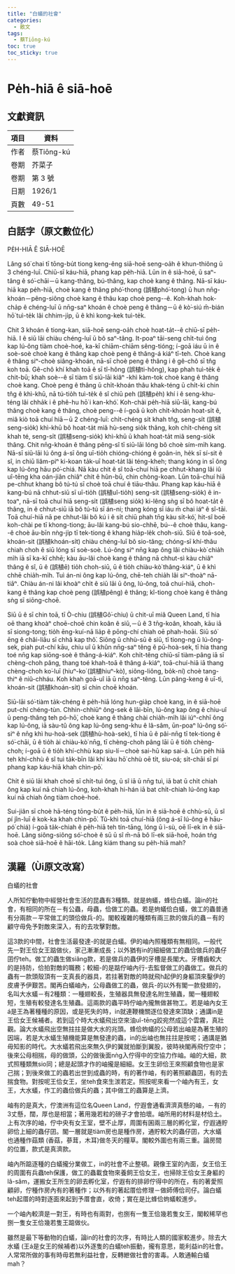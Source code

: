 ```yaml
---
title: "白蟻的社會"
categories:
  - 散文
tags:
  - 蔡Tiōng-kú 
toc: true
toc_sticky: true
---
```


# Pe̍h-hiā ê siā-hoē

## 文獻資訊

| 項目 | 資料 |
|---|---|
| 作者 | 蔡Tiōng-kú  |
| 卷期 | 芥菜子 |
| 卷期 | 第 3 號 |
| 日期 | 1926/1 |
| 頁數 | 49-51 |

## 白話字（原文數位化）

PE̍H-HIĀ Ê SIĀ-HOĒ

Lâng só͘ chai tī tōng-bu̍t tiong keng-êng siā-hoē seng-oa̍h ê khun-thiông ū 3 chéng-luī. Chiū-sī káu-hiā, phang kap pe̍h-hiā. Lūn in ê siā-hoē, ū saⁿ-tâng ê só͘-chāi－ū kang-thâng, bú-thâng, kap choè kang ê thâng. Nā-sī káu-hiā kap pe̍h-hiā, choè kang ê thâng phó͘-thong (誤植phó͘-tong) ū hun nn̄g-khoán－pêng-siông choè kang ê thâu kap choè peng--ê. Koh-khah hok-cha̍p ê chéng-luī ū nn̄g-saⁿ khoán ê choè peng ê thâng－ū ê kò͘-siú m̄-bián hō͘ tuì-te̍k lâi chhim-ji̍p, ū ê khì kong-kek tuì-te̍k.

Chit 3 khoán ê tiong-kan, siā-hoē seng-oa̍h choè hoat-ta̍t--ê chiū-sī pe̍h-hiā. I ê siū lāi chiàu chéng-luī ū bô saⁿ-tâng. It-poaⁿ tāi-seng chi̍t-tuì ông kap lú-ông tiàm choè-hoé, ka-kī chiām-chiām sêng-tióng; í-goā iáu ū in ê soè-soè choè kang ê thâng kap choè peng ê thâng-á kiáⁿ tī-teh. Choè kang ê thâng siⁿ-choè siâng-khoán, nā-sī choè peng ê thâng i ê gê-chô sī tn̂g koh toā. Gê-chô khí khah toā ê sī tî-hông (誤植ti-hông), kap phah tuì-te̍k ê chit-bū; khah soè--ê sī tiàm tī siū-lāi kiâⁿ -khì kàm-tok choè kang ê thâng choè kang. Choè peng ê thâng ū chi̍t-khoán thâu khak-téng ū chi̍t-ki chin tn̂g ê khì-khū, nā tú-tio̍h tuì-te̍k ê sî chiū peh (誤植pe̍h) khí i ê seng-khu-téng lâi chha̍k i ê phê-hu hō͘ i kan-khó͘. Koh-chài pe̍h-hiā siū-lāi, kang-bú thâng choè kang ê thâng, choè peng--ê í-goā ū koh chi̍t-khoán hoat-si̍t ê, miâ kiò toā chuí hiā－ū 2 chéng-luī: chi̍t-chéng si̍t khah tn̂g, seng-si̍t (誤植seng-sio̍k) khì-khū bô hoat-ta̍t miâ hù-seng sio̍k thâng, koh chi̍t-chéng si̍t khah té, seng-si̍t (誤植seng-sio̍k) khì-khū ū khah hoat-ta̍t miâ seng-sio̍k thâng. Chit nn̄g-khoán ê thâng pêng-sî tī siū-lāi lóng bô choè sím-mi̍h kang. Nā-sī siū-lāi lú ông á-sī ông uī-tio̍h chióng-chióng ê goân-in, he̍k sī sí-sit ê sî, in chiū liâm-piⁿ ki-koan ta̍k-uī hoat-ta̍t lâi téng-kheh; thang kóng in sī ông kap lú-ông hāu pó͘-chiá. Nā kàu chit ê sî toā-chuí hiā pe chhut-khang lâi iû uî-tēng kha oán-jiân chiâⁿ chit ê hûn-bū, chin chòng-koan. Lūn toā-chuí hiā pe-chhut khang bô tú-tú sī choè toā chuí ê tiāu-thâu. Phang kap káu-hiā ê kang-bú nā chhut-siū sī uī-tio̍h (誤植uî-tio̍h) seng-si̍t (誤植seng-sio̍k) ê in-toaⁿ, nā-sī toā chuí hiā seng-si̍t (誤植seng sio̍k) ki-lêng sǹg sī bô hoat-ta̍t ê thâng, in ê chhut-siū iā bô tú-tú sī án-ni; thang kóng sī iáu m̄ chai iáⁿ ê sî-tāi. Toā chuí-hiā nā pe chhut-lâi bô kú i ê si̍t chiū phah tn̄g kàu si̍t-kó͘, hit-sî boē koh-chài pe tī khong-tiong; āu-lâi kang-bú sio-chhē, bú--ê choè thâu, kang--ê choè āu-bīn nǹg-ji̍p tī tek-tiong ê khang hia̍p-le̍k choh-siū. Siū ê toā-soè, khoán-sit (誤植khoán-si̍t) chiàu chéng-luī bô sio-tâng; chóng-sī khí-thâu chiah choh ê siū lóng sī soè-soè. Lú-ông siⁿ nn̄g kap ông lâi chiàu-kò͘ chia̍h mi̍h iā sī ka-kī chhē; kàu āu-lâi choè kang ê thâng nā chhut-sì kàu chiâⁿ thâng ê sî, ū ê (誤植ē) tio̍h choh-siū, ū ê tio̍h chiàu-kò͘ thâng-kiáⁿ, ū ê khì chhē chia̍h-mi̍h. Tuì án-ni ông kap lú-ông, chē-teh chia̍h lâi siⁿ-thoàⁿ nā-tiāⁿ. Chiàu án-ni lâi khoàⁿ chi̍t ê siū lāi ū ông, lú-ông, toā chuí-hiā, choh-kang ê thâng kap choè peng (誤植pêng) ê thâng; kî-tiong choè kang ê thâng sǹg sī siōng-choē.

Siū ū ê sī chin toā, tī Ò-chiu (誤植Gô͘-chiu) ū chit-uī miâ Queen Land, tī hia oē thang khoàⁿ choē-choē chin koân ê siū,－ū ê 3 tn̄g-koân, khoah, kāu iā sī siong-tong; tio̍h ēng-kuí-nā lia̍p ê pōng-chí chiah oē phah-hoāi. Siū só͘ ēng ê châi-liāu sī chhâ kap thô͘. Siōng ū chhù-sū ê siū, tī tiong-ng ū lú-ông-sek, piah put-chí kāu, chiu uî ū khûn nn̄g-saⁿ têng ê pū-hoà-sek, tī hia thang toé nn̄g kap siōng-soè ê thâng-á-kiáⁿ. Koh chi̍t-têng chiū-sī tiàm-pâng iā sī chèng-choh pâng, thang toé khah-toā ê thâng á-kiáⁿ, toā-chuí-hiā iā thang chèng-choh ko͘-luī (hiuⁿ-ko͘ (誤植hiuⁿ-kò͘), siông-liông, bo̍k-ní) choè tang-thiⁿ ê niû-chháu. Koh khah goā-uî iā ū nn̄g saⁿ-têng. Lūn pâng-keng ê uī-tì, khoán-sit (誤植khoán-si̍t) sī chin choē khoán.

Siū-lāi só͘-tiàm ta̍k-chéng ê pe̍h-hiā lóng hun-gia̍p choè kang, in ê siā-hoē put-chí chéng-tùn. Chhin-chhiūⁿ ông-sek ê lāi-bīn, lú-ông kap ông ê chiu-uî ū peng-thâng teh pó-hō͘, choè kang ê thâng chài chia̍h-mi̍h lâi iúⁿ-chhī ông kap lú-ông, iā sàu-tû ông kap lú-ông seng-khu ê lâ-sâm, ūn-poaⁿ lú-ông só͘-siⁿ ê nn̄g khì hu-hoà-sek (誤植hù-hoà-sek), tī hia ū ê pâi-nn̄g tī tek-tiong ê só͘-chāi, ū ê tio̍h ài chiàu-kò͘ nn̄g, tī chèng-choh pâng lāi ū ê tio̍h chèng-choh; í-goā ū ê tio̍h khí-chhù kap siu-lí－choè sai-hū kap sai-á. Lūn pe̍h hiā teh khí-chhù ê sî tuì ta̍k-bīn lâi khí kàu hō͘ chhù oē ti̍t, siu-oá; si̍t-chāi sī pí phang kap káu-hiā khah chìn-pō͘.

Chi̍t ê siū lāi khah choē sī chi̍t-tuì ông, ū sî iā ū nn̄g tuì, iā bat ū chi̍t chiah ông kap kuí nā chiah lú-ông, koh-khah hi-hán iā bat chi̍t-chiah lú-ông kap kuí nā chiah ông tiàm choè-hoé.

Sui-jiân sī choè hā-téng tōng-bu̍t ê pe̍h-hiā, lūn in ê siā-hoē ê chhù-sū, ū sî pí jîn-luī ê kok-ka khah chìn-pō͘. Tû-khì toā chuí-hiā (ông á-sī lú-ông ê hāu-pó͘ chiá) í-goā ta̍k-chiah ê pe̍h-hiā teh tín-tāng, lóng ū ì-sù, oē lī-ek in ê siā-hoē. Lâng siông-siông só͘-choè ê sū ū sî m̄-nā bô lī-ek siā-hoē, hoán tńg soà choè siā-hoē ê hāi-to̍k. Lâng kiám thang su pe̍h-hiā mah?

## 漢羅（Ùi原文改寫）

白蟻的社會

人所知佇動物中經營社會生活的昆蟲有3種類。就是蚼蟻，蜂佮白蟻。論in的社會，有相同的所在－有公蟲，母蟲，佮做工的蟲。若是蚼蟻佮白蟻，做工的蟲普通有分兩款－平常做工的頭佮做兵-的。閣較複雜的種類有兩三款的做兵的蟲－有的顧守毋免予對敵來深入，有的去攻擊對敵。

這3款的中間，社會生活最發達-的就是白蟻。伊的岫內照種類有無相同。一般代先一對王佮女王踮做伙，家己漸漸成長；以外猶有in的細細做工的蟲佮做兵的蟲仔囝佇teh。做工的蟲生做siâng款，若是做兵的蟲伊的牙槽是長閣大。牙槽齒較大的是持防，佮拍對敵的職務；較細-的是踮佇岫內行-去監督做工的蟲做工。做兵的蟲有一款頭殼頂有一支真長的器具，若拄著對敵的時就飛h起伊的身軀頂來鑿伊的皮膚予伊艱苦。閣再白蟻岫內，公母蟲做工的蟲，做兵-的以外有閣一款發翅的，名叫大水蟻－有2種類：一種翅較長，生殖器具無發達名附生殖蟲，閣一種翅較短，生殖有較發達名生殖蟲。這兩款的蟲平時佇岫內攏無做甚物工。若是岫內女王á是王為著種種的原因，或是死失的時，in就連鞭機關逐位發達來頂缺；通講in是王佮女王候補者。若到這个時大水蟻飛出空來油uî-tēng跤宛然成這个雲霧，真壯觀。論大水蟻飛出空無拄拄是做大水的兆頭。蜂佮蚼蟻的公母若出岫是為著生殖的因端，若是大水蟻生殖機能算是無發達的蟲，in的出岫也無拄拄是按呢；通講是猶毋知影的時代。大水蟻若飛出來無久伊的翼就拍斷到翼股，彼時袂閣再飛佇空中；後來公母相揣，母的做頭，公的做後面nǹg入佇得中的空協力作岫。岫的大細，款式照種類無sio同；總是起頭才作的岫攏是細細。女王生卵佮王來照顧食物也是家己揣；到後來做工的蟲若出世到成蟲的時，有的著作岫，有的著照顧蟲囝，有的去揣食物。對按呢王佮女王，坐teh食來生湠若定。照按呢來看一个岫內有王，女王，大水蟻，作工的蟲佮做兵的蟲；其中做工的蟲算是上濟。

岫有的是真大，佇澳洲有這位名Queen Land，佇遐會通看濟濟真懸的岫，－有的3丈懸，闊，厚也是相當；著用幾若粒的磅子才會拍壞。岫所用的材料是材佮土。上有次序的岫，佇中央有女王室，壁不止厚，周圍有囷兩三層的孵化室，佇遐通貯卵佮上細的蟲仔囝。閣一層就是tiàm房也是種作房，通貯較大的蟲仔囝，大水蟻也通種作菇類 (香菇，蔘茸，木耳)做冬天的糧草。閣較外圍也有兩三重。論房間的位置，款式是真濟款。

岫內所踮逐種的白蟻攏分業做工，in的社會不止整頓。親像王室的內面，女王佮王的周圍有兵蟲teh保護，做工的蟲載食物來養飼王佮女王，也掃除王佮女王身軀的lâ-sâm，運搬女王所生的卵去孵化室，佇遐有的排卵佇得中的所在，有的著愛照顧卵，佇種作房內有的著種作；以外有的著起厝佮修理－做師傅佮司仔。論白蟻teh起厝的時對逐面來起到予厝會直，收倚；實在是比蜂佮蚼蟻較進步。

一个岫內較濟是一對王，有時也有兩對，也捌有一隻王佮幾若隻女王，閣較稀罕也捌一隻女王佮幾若隻王踮做伙。

雖然是最下等動物的白蟻，論in的社會的次序，有時比人類的國家較進步。除去大水蟻 (王á是女王的候補者)以外逐隻的白蟻teh振動，攏有意思，能利益in的社會。人常常所做的事有時毋若無利益社會，反轉紲做社會的害毒。人敢通輸白蟻mah？

